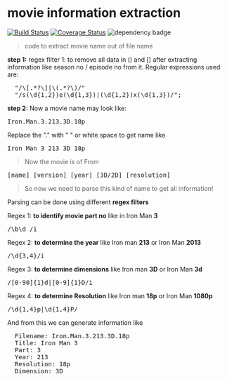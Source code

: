 movie information extraction
====================
[![Build Status](https://travis-ci.org/mebjas/movie-name-extractor.svg?branch=master)](https://travis-ci.org/mebjas/movie-name-extractor)  [![Coverage Status](https://coveralls.io/repos/mebjas/movie-name-extractor/badge.png)](https://coveralls.io/r/mebjas/movie-name-extractor) ![dependency badge](http://img.shields.io/gemnasium/mathiasbynens/he.svg)


>code to extract movie name out of file name

**step 1:** regex filter 1: to remove all data in () and [] after extracting information like season no / episode no from it. Regular expressions used are: 
<pre>
  "/\[.*?\]|\(.*?\)/"
  "/s(\d{1,2})e(\d{1,3})|(\d{1,2})x(\d{1,3})/";
</pre>


**step 2:** Now a movie name may look like:
<pre>Iron.Man.3.213.3D.18p</pre>

Replace the "." with " " or white space to get name like
<pre>Iron Man 3 213 3D 18p</pre>

>Now the movie is of From 

<pre>[name] [version] [year] [3D/2D] [resolution]</pre>
>So now we need to parse this kind of name to get all information!

Parsing can be done using different **regex filters**

Regex 1: **to identify movie part no** like in Iron Man **3**
<pre>/\b\d /i</pre>
Regex 2: **to determine the year** like Iron man **213** or Iron Man **2013**
<pre>/\d{3,4}/i</pre>
Regex 3: **to determine dimensions** like Iron man **3D** or Iron Man **3d**
<pre>/[0-90]{1}d|[0-9]{1}D/i</pre>
Regex 4: **to determine Resolution** like Iron man **18p** or Iron Man **1080p**
<pre>/\d{1,4}p|\d{1,4}P/</pre>

And from this we can generate information like
<pre>
  Filename: Iron.Man.3.213.3D.18p
  Title: Iron Man 3
  Part: 3
  Year: 213
  Resolution: 18p
  Dimension: 3D
</pre>



